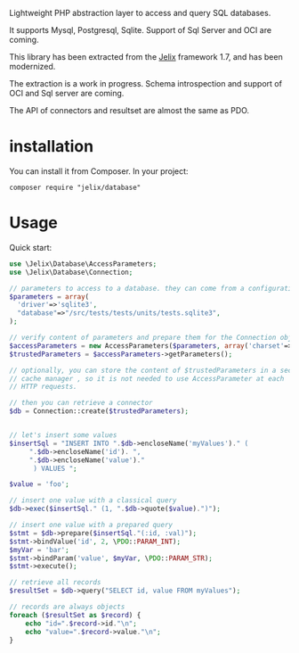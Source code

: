 Lightweight PHP abstraction layer to access and query SQL databases. 

It supports Mysql, Postgresql, Sqlite. Support of Sql Server and OCI are coming.

This library has been extracted from the [Jelix](https://jelix.org) framework 1.7,
and has been modernized.

The extraction is a work in progress. Schema introspection and support of
OCI and Sql server are coming. 

The API of connectors and resultset are almost the same as PDO.

# installation

You can install it from Composer. In your project:

```
composer require "jelix/database"
```

# Usage

Quick start:

```php
use \Jelix\Database\AccessParameters;
use \Jelix\Database\Connection;

// parameters to access to a database. they can come from a configuration file or else..
$parameters = array(
  'driver'=>'sqlite3',
  "database"=>"/src/tests/tests/units/tests.sqlite3",
);

// verify content of parameters and prepare them for the Connection object.
$accessParameters = new AccessParameters($parameters, array('charset'=>'UTF-8'));
$trustedParameters = $accessParameters->getParameters();

// optionally, you can store the content of $trustedParameters in a secured// 
// cache manager , so it is not needed to use AccessParameter at each
// HTTP requests.

// then you can retrieve a connector
$db = Connection::create($trustedParameters);


// let's insert some values
$insertSql = "INSERT INTO ".$db->encloseName('myValues')." (
     ".$db->encloseName('id'). ",
     ".$db->encloseName('value')."
      ) VALUES ";

$value = 'foo';

// insert one value with a classical query
$db->exec($insertSql." (1, ".$db->quote($value).")");

// insert one value with a prepared query
$stmt = $db->prepare($insertSql."(:id, :val)");
$stmt->bindValue('id', 2, \PDO::PARAM_INT);
$myVar = 'bar';
$stmt->bindParam('value', $myVar, \PDO::PARAM_STR);
$stmt->execute();

// retrieve all records
$resultSet = $db->query("SELECT id, value FROM myValues");

// records are always objects
foreach ($resultSet as $record) {
    echo "id=".$record->id."\n";
    echo "value=".$record->value."\n";
}

```